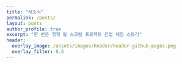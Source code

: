```yaml
---
title: "새소식"
permalink: /posts/
layout: posts
author_profile: true
excerpt: "한 번은 겪게 될 스크럼 프로젝트 간접 체험 스토리"
header:
  overlay_image: /assets/images/header/header-github-pages.png
  overlay_filter: 0.5
---
```

